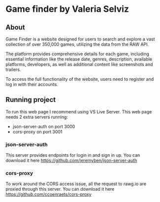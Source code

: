 # Game finder by Valeria Selviz

## About

Game Finder is a website designed for users to search and explore a vast collection of over 350,000 games, utilizing the data from the RAW API.

The platform provides comprehensive details for each game, including essential information like the release date, genres, description, available platforms, developers, as well as additional content like screenshots and trailers.

To access the full functionality of the website, users need to register and log in with their accounts.

## Running project

To run this web page I recommend using VS Live Server.
This web page needs 2 extra servers running: 
 - json-server-auth on port 3000
 - cors-proxy on port 3001

### json-server-auth

This server provides endpoints for login in and sign in up.
You can download it here https://github.com/jeremyben/json-server-auth

### cors-proxy

To work around the CORS access issue, all the request to rawg.io are proxied through this server.
You can download it here https://github.com/ccoenraets/cors-proxy
